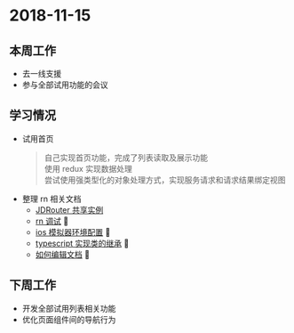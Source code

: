 # 2018-11-15

## 本周工作

-   去一线支援
-   参与全部试用功能的会议

## 学习情况

-   试用首页
    > 自己实现首页功能，完成了列表读取及展示功能  
    > 使用 redux 实现数据处理  
    > 尝试使用强类型化的对象处理方式，实现服务请求和请求结果绑定视图
-   整理 rn 相关文档
    -   [JDRouter 共享实例](https://fyl080801.github.io/my-study/documents/%E6%97%A5%E5%B8%B8/%E4%BD%BF%E7%94%A8Gitbook%E7%BC%96%E5%86%99%E6%96%87%E6%A1%A3.html)
    -   [rn 调试](https://fyl080801.github.io/my-study/documents/ReactNative/%E4%BD%BF%E7%94%A8vscode%E8%B0%83%E8%AF%95rn%E5%BA%94%E7%94%A8.html) 
    -   [ios 模拟器环境配置](https://fyl080801.github.io/my-study/documents/ReactNative/%E9%83%A8%E7%BD%B2app%E5%88%B0ios%E6%A8%A1%E6%8B%9F%E5%99%A8.html) 
    -   [typescript 实现类的继承](https://fyl080801.github.io/my-study/documents/%E6%97%A5%E5%B8%B8/typescript%E7%B1%BB%E7%BB%A7%E6%89%BF%E5%8E%9F%E7%90%86.html) 
    -   [如何编辑文档](https://fyl080801.github.io/my-study/documents/%E6%97%A5%E5%B8%B8/%E4%BD%BF%E7%94%A8Gitbook%E7%BC%96%E5%86%99%E6%96%87%E6%A1%A3.html) 

## 下周工作

-   开发全部试用列表相关功能
-   优化页面组件间的导航行为

